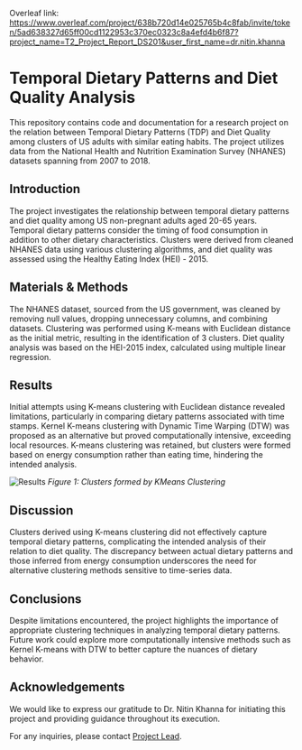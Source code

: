 Overleaf link: https://www.overleaf.com/project/638b720d14e025765b4c8fab/invite/token/5ad638327d65ff00cd1122953c370ec0323c8a4efd4b6f87?project_name=T2_Project_Report_DS201&user_first_name=dr.nitin.khanna
# Temporal Dietary Patterns and Diet Quality Analysis

This repository contains code and documentation for a research project on the relation between Temporal Dietary Patterns (TDP) and Diet Quality among clusters of US adults with similar eating habits. The project utilizes data from the National Health and Nutrition Examination Survey (NHANES) datasets spanning from 2007 to 2018.

## Introduction

The project investigates the relationship between temporal dietary patterns and diet quality among US non-pregnant adults aged 20-65 years. Temporal dietary patterns consider the timing of food consumption in addition to other dietary characteristics. Clusters were derived from cleaned NHANES data using various clustering algorithms, and diet quality was assessed using the Healthy Eating Index (HEI) - 2015.

## Materials & Methods

The NHANES dataset, sourced from the US government, was cleaned by removing null values, dropping unnecessary columns, and combining datasets. Clustering was performed using K-means with Euclidean distance as the initial metric, resulting in the identification of 3 clusters. Diet quality analysis was based on the HEI-2015 index, calculated using multiple linear regression.

## Results

Initial attempts using K-means clustering with Euclidean distance revealed limitations, particularly in comparing dietary patterns associated with time stamps. Kernel K-means clustering with Dynamic Time Warping (DTW) was proposed as an alternative but proved computationally intensive, exceeding local resources. K-means clustering was retained, but clusters were formed based on energy consumption rather than eating time, hindering the intended analysis.

![Results](/figures/energy_intake_vs_time.jpeg)
*Figure 1: Clusters formed by KMeans Clustering*

## Discussion

Clusters derived using K-means clustering did not effectively capture temporal dietary patterns, complicating the intended analysis of their relation to diet quality. The discrepancy between actual dietary patterns and those inferred from energy consumption underscores the need for alternative clustering methods sensitive to time-series data.

## Conclusions

Despite limitations encountered, the project highlights the importance of appropriate clustering techniques in analyzing temporal dietary patterns. Future work could explore more computationally intensive methods such as Kernel K-means with DTW to better capture the nuances of dietary behavior.

## Acknowledgements

We would like to express our gratitude to Dr. Nitin Khanna for initiating this project and providing guidance throughout its execution.

For any inquiries, please contact [Project Lead](mailto:projectlead@example.com).
